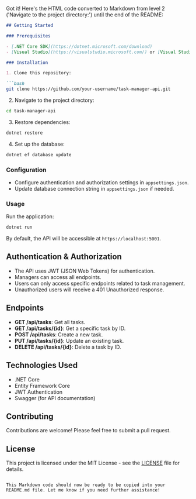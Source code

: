 Got it! Here's the HTML code converted to Markdown from level 2 ('Navigate to the project directory:') until the end of the README:

```markdown
## Getting Started

### Prerequisites

- [.NET Core SDK](https://dotnet.microsoft.com/download)
- [Visual Studio](https://visualstudio.microsoft.com/) or [Visual Studio Code](https://code.visualstudio.com/)

### Installation

1. Clone this repository:

```bash
git clone https://github.com/your-username/task-manager-api.git
```

2. Navigate to the project directory:

```bash
cd task-manager-api
```

3. Restore dependencies:

```bash
dotnet restore
```

4. Set up the database:

```bash
dotnet ef database update
```

### Configuration

- Configure authentication and authorization settings in `appsettings.json`.
- Update database connection string in `appsettings.json` if needed.

### Usage

Run the application:

```bash
dotnet run
```

By default, the API will be accessible at `https://localhost:5001`.

## Authentication & Authorization

- The API uses JWT (JSON Web Tokens) for authentication.
- Managers can access all endpoints.
- Users can only access specific endpoints related to task management.
- Unauthorized users will receive a 401 Unauthorized response.

## Endpoints

- **GET /api/tasks**: Get all tasks.
- **GET /api/tasks/{id}**: Get a specific task by ID.
- **POST /api/tasks**: Create a new task.
- **PUT /api/tasks/{id}**: Update an existing task.
- **DELETE /api/tasks/{id}**: Delete a task by ID.

## Technologies Used

- .NET Core
- Entity Framework Core
- JWT Authentication
- Swagger (for API documentation)

## Contributing

Contributions are welcome! Please feel free to submit a pull request.

## License

This project is licensed under the MIT License - see the [LICENSE](LICENSE) file for details.
```

This Markdown code should now be ready to be copied into your README.md file. Let me know if you need further assistance!
